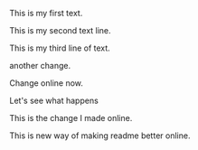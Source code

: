 This is my first text.

This is my second text line.

This is my third line of text.

another change.

Change online now.

Let's see what happens

This is the change I made online.


This is new way of making readme better online.
